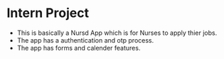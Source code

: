# Intern Project

* This is basically a Nursd App which is for Nurses to apply thier jobs.
* The app has a authentication and otp process.
* The app has forms and calender features.


